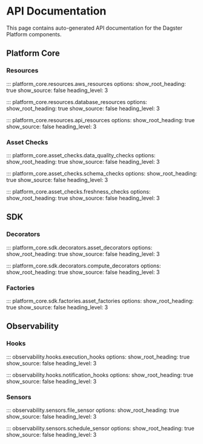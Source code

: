 # API Documentation

This page contains auto-generated API documentation for the Dagster Platform components.

## Platform Core

### Resources

::: platform_core.resources.aws_resources
    options:
      show_root_heading: true
      show_source: false
      heading_level: 3

::: platform_core.resources.database_resources
    options:
      show_root_heading: true
      show_source: false
      heading_level: 3

::: platform_core.resources.api_resources
    options:
      show_root_heading: true
      show_source: false
      heading_level: 3

### Asset Checks

::: platform_core.asset_checks.data_quality_checks
    options:
      show_root_heading: true
      show_source: false
      heading_level: 3

::: platform_core.asset_checks.schema_checks
    options:
      show_root_heading: true
      show_source: false
      heading_level: 3

::: platform_core.asset_checks.freshness_checks
    options:
      show_root_heading: true
      show_source: false
      heading_level: 3

## SDK

### Decorators

::: platform_core.sdk.decorators.asset_decorators
    options:
      show_root_heading: true
      show_source: false
      heading_level: 3

::: platform_core.sdk.decorators.compute_decorators
    options:
      show_root_heading: true
      show_source: false
      heading_level: 3

### Factories

::: platform_core.sdk.factories.asset_factories
    options:
      show_root_heading: true
      show_source: false
      heading_level: 3

## Observability

### Hooks

::: observability.hooks.execution_hooks
    options:
      show_root_heading: true
      show_source: false
      heading_level: 3

::: observability.hooks.notification_hooks
    options:
      show_root_heading: true
      show_source: false
      heading_level: 3

### Sensors

::: observability.sensors.file_sensor
    options:
      show_root_heading: true
      show_source: false
      heading_level: 3

::: observability.sensors.schedule_sensor
    options:
      show_root_heading: true
      show_source: false
      heading_level: 3